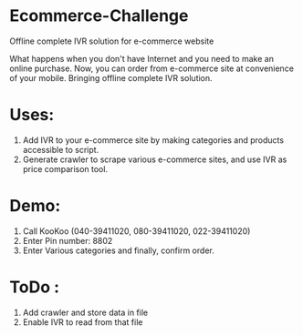 # Ecommerce-Challenge
Offline complete IVR solution for e-commerce website

What happens when you don't have Internet and you need to make an online purchase. Now, you can order from e-commerce site at convenience of your mobile. Bringing offline complete IVR solution.
# Uses:
1. Add IVR to your e-commerce site by making categories and products accessible to script.
2. Generate crawler to scrape various e-commerce sites, and use IVR as price comparison tool.

# Demo:
1. Call KooKoo (040-39411020, 080-39411020, 022-39411020) 
2. Enter Pin number: 8802
3. Enter Various categories and finally, confirm order.

# ToDo :
1. Add crawler and store data in file
2. Enable IVR to read from that file
